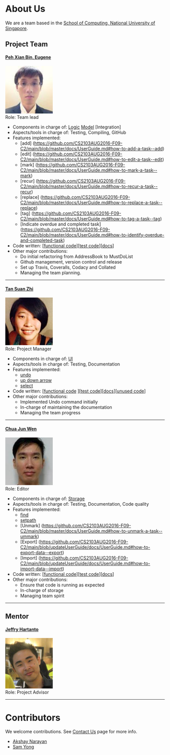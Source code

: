 <!-- @@author A0148145E -->

# About Us

We are a team based in the [School of Computing, National University of Singapore](http://www.comp.nus.edu.sg).

## Project Team

#### [Peh Xian Bin, Eugene](https://github.com/eugenepeh) <br>
<img src="images/EPXB.jpg" width="150"><br>
Role: Team lead <br>  
* Components in charge of: [Logic](https://github.com/CS2103AUG2016-F09-C2/main/blob/master/docs/DeveloperGuide.md#logic-component) [Model](https://github.com/CS2103AUG2016-F09-C2/main/blob/master/docs/DeveloperGuide.md#model-component) [Integration]
* Aspects/tools in charge of: Testing, Compiling, GitHub
* Features implemented:
	* [add] (https://github.com/CS2103AUG2016-F09-C2/main/blob/master/docs/UserGuide.md#how-to-add-a-task--add)
	* [edit] (https://github.com/CS2103AUG2016-F09-C2/main/blob/master/docs/UserGuide.md#how-to-edit-a-task--edit)
	* [mark] (https://github.com/CS2103AUG2016-F09-C2/main/blob/master/docs/UserGuide.md#how-to-mark-a-task--mark)
	* [recur] (https://github.com/CS2103AUG2016-F09-C2/main/blob/master/docs/UserGuide.md#how-to-recur-a-task--recur)
	* [replace] (https://github.com/CS2103AUG2016-F09-C2/main/blob/master/docs/UserGuide.md#how-to-replace-a-task--replace)
	* [tag] (https://github.com/CS2103AUG2016-F09-C2/main/blob/master/docs/UserGuide.md#how-to-tag-a-task--tag)
	* [Indicate overdue and completed task] (https://github.com/CS2103AUG2016-F09-C2/main/blob/master/docs/UserGuide.md#how-to-identify-overdue-and-completed-task)
* Code written: [[functional code](../collated/main/A0148145E.md)][[test code](../collated/test/A0148145E.md)][[docs](../collated/docs/A0148145E.md)]
* Other major contributions:
	* Do initial refactoring from AddressBook to MustDoList
	* Github management, version control and release
	* Set up Travis, Coveralls, Codacy and Collated
	* Managing the team planning.

-----

#### [Tan Suan Zhi](https://github.com/suanzhi)
<img src="images/TSZ.jpg" width="150"><br>
Role: Project Manager <br>  
* Components in charge of: [UI](https://github.com/CS2103AUG2016-F09-C2/main/blob/master/docs/DeveloperGuide.md#ui-component)
* Aspects/tools in charge of: Testing, Documentation
* Features implemented:
	* [undo](https://github.com/CS2103AUG2016-F09-C2/main/blob/master/docs/UserGuide.md#how-to-undo-a-task--undo)
	* [up down arrow](https://github.com/CS2103AUG2016-F09-C2/main/blob/master/docs/UserGuide.md#how-to-redo-a-task)
	* [select](https://github.com/CS2103AUG2016-F09-C2/main/blob/master/docs/UserGuide.md#how-to-select-a-task)
* Code written: [[functional code](../collated/main/A0140007B.md) ][[test code](../collated/test/A0140007B.md)][[docs](../collated/docs/A0140007B.md)][[unused code](../collated/main/A0140007Bunused.md)]
* Other major contributions:
	* Implemented Undo command initially
	* In-charge of maintaining the documentation
	* Managing the team progress

-----

#### [Chua Jun Wen](https://github.com/JunWen991) 
<img src="images/CJW.jpg" width="150"><br>
Role: Editor <br>  
* Components in charge of: [Storage](https://github.com/CS2103AUG2016-F09-C2/main/blob/master/docs/DeveloperGuide.md#storage-component)
* Aspects/tools in charge of: Testing, Documentation, Code quality
* Features implemented:
	* [find](https://github.com/CS2103AUG2016-F09-C2/main/blob/master/docs/UserGuide.md#how-to-find-a-task--find)
	* [setpath](https://github.com/CS2103AUG2016-F09-C2/main/blob/master/docs/UserGuide.md#how-to-set-a-storage-path--setpath)
	* [Unmark] (https://github.com/CS2103AUG2016-F09-C2/main/blob/master/docs/UserGuide.md#how-to-unmark-a-task--ummark)
	* [Export] (https://github.com/CS2103AUG2016-F09-C2/main/blob/updateUserGuide/docs/UserGuide.md#how-to-export-data--export)
	* [Import] (https://github.com/CS2103AUG2016-F09-C2/main/blob/updateUserGuide/docs/UserGuide.md#how-to-import-data--import)
* Code written: [[functional code](../collated/main/A0138696L.md)][[test code](../collated/test/A0138696L.md)][[docs](../collated/docs/A0138696L.md)]
* Other major contributions:
	* Ensure that code is running as expected 
	* In-charge of storage
	* Managing team spirit
	
-----

## Mentor

#### [Jeffry Hartanto](https://github.com/jeffryhartanto)
<img src="images/Jeffry.jpg" width="150"><br>
Role: Project Advisor <br> 
 
 -----

# Contributors

We welcome contributions. See [Contact Us](ContactUs.md) page for more info.

* [Akshay Narayan](https://github.com/se-edu/addressbook-level4/pulls?q=is%3Apr+author%3Aokkhoy)
* [Sam Yong](https://github.com/se-edu/addressbook-level4/pulls?q=is%3Apr+author%3Amauris)
